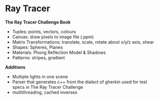 # Ray Tracer

**The Ray Tracer Challenge Book**

- Tuples: points, vectors, colours
- Canvas: draw pixels to image file (.ppm)
- Matrix Transformations: translate, scale, rotate about x/y/z axis, shear 
- Shapes: Spheres, Planes
- Materials: Phong Reflection Model & Shadows
- Patterns: stripes, gradient

**Additions**

- Multiple lights in one scene
- Parser that generates c++ from the dialect of gherkin used for test specs in The Ray Tracer Challenge 
- multithreading, cached inverses

